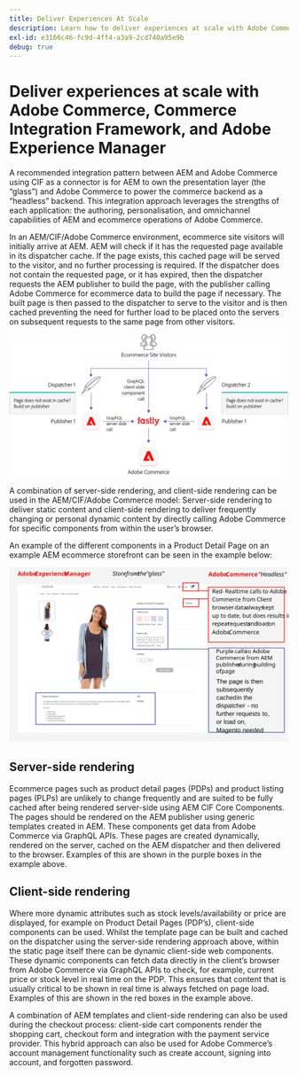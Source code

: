 ```yaml
---
title: Deliver Experiences At Scale
description: Learn how to deliver experiences at scale with Adobe Commerce and Adobe Experience Manager.
exl-id: e3166c46-fc9d-4ff4-a3a9-2cd740a95e9b
debug: true
---
```

# Deliver experiences at scale with Adobe Commerce, Commerce Integration Framework, and Adobe Experience Manager

A recommended integration pattern between AEM and Adobe Commerce using CIF as a connector is for AEM to own the presentation layer (the “glass”) and Adobe Commerce to power the commerce backend as a “headless” backend. This integration approach leverages the strengths of each application: the authoring, personalisation, and omnichannel capabilities of AEM and ecommerce operations of Adobe Commerce.

In an AEM/CIF/Adobe Commerce environment, ecommerce site visitors will initially arrive at AEM. AEM will check if it has the requested page available in its dispatcher cache. If the page exists, this cached page will be served to the visitor, and no further processing is required. If the dispatcher does not contain the requested page, or it has expired, then the dispatcher requests the AEM publisher to build the page, with the publisher calling Adobe Commerce for ecommerce data to build the page if necessary. The built page is then passed to the dispatcher to serve to the visitor and is then cached preventing the need for further load to be placed onto the servers on subsequent requests to the same page from other visitors.

![Overview diagram of Adobe Exeprience Manager and Adobe Commerce architecture](../assets/commerce-at-scale/overview.png)

A combination of server-side rendering, and client-side rendering can be used in the AEM/CIF/Adobe Commerce model: Server-side rendering to deliver static content and client-side rendering to deliver frequently changing or personal dynamic content by directly calling Adobe Commerce for specific components
from within the user’s browser.

An example of the different components in a Product Detail Page on an example AEM ecommerce storefront can be seen in the example below:

![Overview diagram of Adobe Exeprience Manager and Adobe Commerce architecture](../assets/commerce-at-scale/product-details-page.svg)

## Server-side rendering

Ecommerce pages such as product detail pages (PDPs) and product listing pages (PLPs) are unlikely to change frequently and are suited to be fully cached after being rendered server-side using AEM CIF Core Components. The pages should be rendered on the AEM publisher using generic templates created in AEM. These components get data from Adobe Commerce via GraphQL APIs. These pages are created dynamically, rendered on the server, cached on the AEM dispatcher and then delivered to the browser. Examples of this are shown in the purple boxes in the example above.

## Client-side rendering

Where more dynamic attributes such as stock levels/availability or price are displayed, for example on Product Detail Pages (PDP’s), client-side components can be used. Whilst the template page can be built and cached on the dispatcher using the server-side rendering approach above, within the static page itself there can be dynamic client-side web components. These dynamic components can fetch data directly in the client’s browser from Adobe Commerce via GraphQL APIs to check, for example, current price or stock level in real time on the PDP. This ensures that content that is usually critical to be shown in real time is always fetched on page load. Examples of this are shown in the red boxes in the example above.

A combination of AEM templates and client-side rendering can also be used during the checkout process: client-side cart components render the shopping cart, checkout form and integration with the payment service provider. This hybrid approach can also be used for Adobe Commerce’s account management functionality such as create account, signing into account, and forgotten password.
